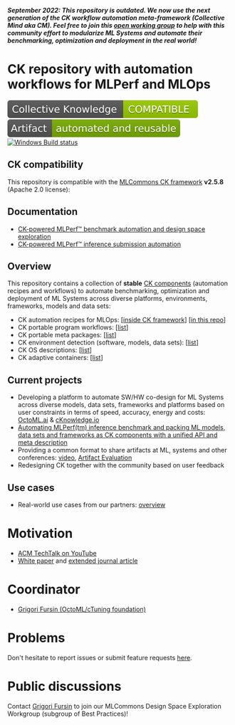 ***September 2022: This repository is outdated. We now use the next generation of the CK workflow automation meta-framework (Collective Mind aka CM). Feel free to join this [open working group](https://github.com/mlcommons/ck/blob/master/docs/mlperf-education-workgroup.md) to help with this community effort to modularize ML Systems and automate their benchmarking, optimization and deployment in the real world!***

# CK repository with automation workflows for MLPerf and MLOps

[![compatibility](https://github.com/ctuning/ck-guide-images/blob/master/ck-compatible.svg)](https://github.com/mlcommons/ck)
[![automation](https://github.com/ctuning/ck-guide-images/blob/master/ck-artifact-automated-and-reusable.svg)](https://cTuning.org/ae)
[![Windows Build status](https://ci.appveyor.com/api/projects/status/sgmfvegn78svfss0?svg=true)](https://ci.appveyor.com/project/gfursin/ck-mlops)

## CK compatibility

This repository is compatible with the [MLCommons CK framework](https://github.com/mlcommons/ck) **v2.5.8** (Apache 2.0 license):

## Documentation

* [CK-powered MLPerf&trade; benchmark automation and design space exploration](https://github.com/mlcommons/ck/blob/master/docs/mlperf-automation/README.md)
* [CK-powered MLPerf&trade; inference submission automation](https://github.com/mlcommons/ck-mlops/tree/main/module/bench.mlperf.inference)

## Overview

This repository contains a collection of **stable** [CK components](https://arxiv.org/pdf/2011.01149.pdf) 
(automation recipes and workflows) to automate benchmarking, optimization and deployment of ML Systems 
across diverse platforms, environments, frameworks, models and data sets: 

* CK automation recipes for MLOps: [[inside CK framework](https://github.com/mlcommons/ck/tree/master/ck/repo/module)] [[in this repo](https://github.com/mlcommons/ck-mlops/tree/master/module)]
* CK portable program workflows: [[list]( https://github.com/mlcommons/ck-mlops/tree/master/program )]
* CK portable meta packages: [[list]( https://github.com/mlcommons/ck-mlops/tree/master/package )]
* CK environment detection (software, models, data sets): [[list]( https://github.com/mlcommons/ck-mlops/tree/master/soft )]
* CK OS descriptions: [[list]( https://github.com/mlcommons/ck-mlops/tree/master/os )]
* CK adaptive containers: [[list]( https://github.com/mlcommons/ck-mlops/tree/master/docker )]

## Current projects
* Developing a platform to automate SW/HW co-design for ML Systems across diverse models, data sets, frameworks and platforms based on user constraints in terms of speed, accuracy, energy and costs: [OctoML.ai](https://OctoML.ai) & [cKnowledge.io](https://cKnowledge.io)
* [Automating MLPerf(tm) inference benchmark and packing ML models, data sets and frameworks as CK components with a unified API and meta description](https://github.com/mlcommons/ck/blob/master/docs/mlperf-automation/README.md)
* Providing a common format to share artifacts at ML, systems and other conferences: [video](https://youtu.be/DIkZxraTmGM), [Artifact Evaluation](https://cTuning.org/ae)
* Redesigning CK together with the community based on user feedback

## Use cases
* Real-world use cases from our partners: [overview](https://cKnowledge.org/partners.html)

# Motivation

* [ACM TechTalk on YouTube](https://www.youtube.com/watch?=7zpeIVwICa4)
* [White paper](https://arxiv.org/pdf/2006.07161.pdf) and [extended journal article](https://arxiv.org/pdf/2011.01149.pdf)

# Coordinator

* [Grigori Fursin (OctoML/cTuning foundation)](https://fursin.net)

# Problems

Don't hesitate to report issues or submit feature requests [here](https://github.com/mlcommons/ck-mlops/issues).

# Public discussions

Contact [Grigori Fursin](mailto:grigori@octoml.ai) to join our MLCommons Design Space Exploration Workgroup (subgroup of Best Practices)!

